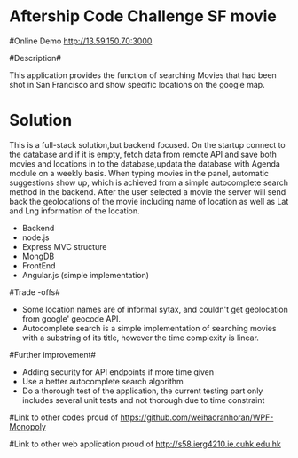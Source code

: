 
# Aftership Code Challenge SF movie

#Online Demo
http://13.59.150.70:3000

#Description#

This application provides the function of searching Movies that had been shot in San Francisco and show specific locations on the google map.
 

# Solution #
This is a full-stack solution,but backend focused. On the startup connect to the database and if it is empty, fetch data from remote API and save both movies and locations in to the database,updata the database with Agenda module on a weekly basis.
When typing movies in the panel, automatic suggestions show up, which is achieved from a simple autocomplete search method in the backend. After the user selected a movie the server will send back the geolocations of the movie including name of location as well as Lat and Lng information of the location.
  * Backend
  *  node.js
  *  Express MVC structure
  *  MongDB
  * FrontEnd 
  *  Angular.js (simple implementation)

#Trade -offs#
* Some location names are of informal sytax, and couldn't get geolocation from google' geocode API.
* Autocomplete search is a simple implementation of searching movies with a substring of its title,    however the time complexity is linear.

#Further improvement#
* Adding security for API endpoints if more time given
* Use a better autocomplete search algorithm
* Do a thorough test of the application, the current testing part only includes several unit tests and not thorough due to time constraint

#Link to other codes proud of 
https://github.com/weihaoranhoran/WPF-Monopoly

#Link to other web application proud of 
http://s58.ierg4210.ie.cuhk.edu.hk 
